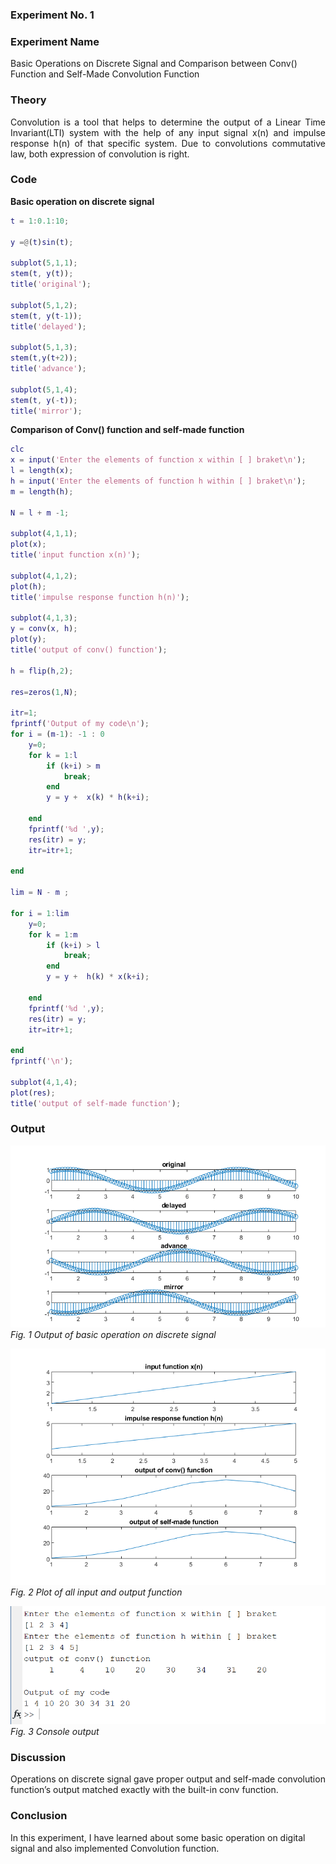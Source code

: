 ### Experiment No. 1
### Experiment Name 
Basic Operations on Discrete Signal and Comparison between Conv() Function and Self-Made Convolution Function
### Theory
<div style='text-align: justify;'>
  Convolution is a tool that helps to determine the output of a Linear Time Invariant(LTI) system with the
help of any input signal x(n) and impulse response h(n) of that specific system.
Due to convolutions commutative law, both expression of convolution is right.


</div>
 
### Code
**Basic operation on discrete signal**
```Matlab
t = 1:0.1:10;

y =@(t)sin(t);

subplot(5,1,1);
stem(t, y(t));
title('original');

subplot(5,1,2);
stem(t, y(t-1));
title('delayed');

subplot(5,1,3);
stem(t,y(t+2));
title('advance');

subplot(5,1,4);
stem(t, y(-t));
title('mirror');

```

**Comparison of Conv() function and self-made function**
```Matlab
clc
x = input('Enter the elements of function x within [ ] braket\n');
l = length(x);
h = input('Enter the elements of function h within [ ] braket\n');
m = length(h);

N = l + m -1;

subplot(4,1,1);
plot(x);
title('input function x(n)');

subplot(4,1,2);
plot(h);
title('impulse response function h(n)');
 
subplot(4,1,3);
y = conv(x, h);
plot(y);
title('output of conv() function');

h = flip(h,2);

res=zeros(1,N);

itr=1;
fprintf('Output of my code\n');
for i = (m-1): -1 : 0
    y=0;
    for k = 1:l
        if (k+i) > m
            break;
        end    
        y = y +  x(k) * h(k+i);
                
    end
    fprintf('%d ',y);
    res(itr) = y;
    itr=itr+1;
    
end

lim = N - m ;

for i = 1:lim
    y=0;
    for k = 1:m
        if (k+i) > l
            break;
        end    
        y = y +  h(k) * x(k+i);
        
    end
    fprintf('%d ',y);
    res(itr) = y;
    itr=itr+1;
    
end
fprintf('\n');

subplot(4,1,4);
plot(res);
title('output of self-made function');

```
### Output
![sdfsflskf](Lab01_output.png)
*Fig. 1 Output of basic operation on discrete signal*

![sdfsflskf](Lab01_output_2.png) 
*Fig. 2 Plot of all input and output function*

![sdfsflskf](Lab01_output_3.png) 
*Fig. 3 Console output*

### Discussion
Operations on discrete signal gave proper output and self-made convolution function’s output matched exactly with the built-in conv function.

### Conclusion
In this experiment, I have learned about some basic operation on digital signal and also implemented Convolution function. 




